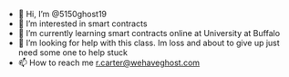- 👋 Hi, I’m @5150ghost19
- 👀 I’m interested in smart contracts 
- 🌱 I’m currently learning smart contracts online at University at Buffalo 
- 💞️ I’m looking for help with this class. Im loss and about to give up just need some one to help stuck 
- 📫 How to reach me r.carter@wehaveghost.com

<!---
5150ghost19/5150ghost19 is a ✨ special ✨ repository because its `README.md` (this file) appears on your GitHub profile.
You can click the Preview link to take a look at your changes.
--->
